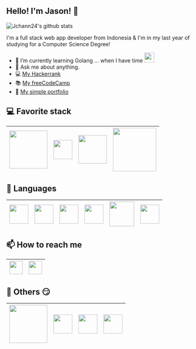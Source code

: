 
## Hello! I'm Jason! 👋

![Jchann24's github stats](https://github-readme-stats.vercel.app/api?username=Jchann24&count_private=true&show_icons=true&theme=vue-dark)

I'm a full stack web app developer from Indonesia & I'm in my last year of studying for a Computer Science Degree!
- 🌱 I’m currently learning Golang ... when I have time <img src="https://cdn.worldvectorlogo.com/logos/golang-gopher.svg" width="26">
- 💬 Ask me about anything.
- 💻 [My Hackerrank](https://www.hackerrank.com/jasonnchann24)
- 📚 [My freeCodeCamp](https://www.freecodecamp.org/jchann24)
- 🌱 [My simple portfolio](https://jchann24.github.io/personal-portfolio/)

## 💻 Favorite stack 

| [<img src="https://laravel.com/img/logotype.min.svg" width="100">](https://laravel.com) |  [<img src="https://nuxtjs.org/logos/nuxt-emoji.png" width="50">](https://nuxtjs.org)  | [<img src="https://www.mysql.com/common/logos/logo-mysql-170x115.png" width="75">](https://mysql.com)  |  [<img src="https://upload.wikimedia.org/wikipedia/commons/thumb/d/db/Apache_HTTP_server_logo_%282016%29.svg/1200px-Apache_HTTP_server_logo_%282016%29.svg.png" width="114">](https://httpd.apache.org/)  |
|---|---|---|---|

## 🎵 Languages
| [<img src="https://miro.medium.com/max/1204/0*bqWETSP5PP3LS3Tg." width="50">](https://en.wikipedia.org/wiki/Indonesian_language)    |  [<img src="https://upload.wikimedia.org/wikipedia/en/a/a4/Flag_of_the_United_States.svg" width="50">](https://en.wikipedia.org/wiki/English_language)  |   [<img src="https://upload.wikimedia.org/wikipedia/commons/thumb/9/99/Unofficial_JavaScript_logo_2.svg/768px-Unofficial_JavaScript_logo_2.svg.png" width="50">](https://en.wikipedia.org/wiki/JavaScript) | [<img src="https://upload.wikimedia.org/wikipedia/commons/thumb/c/c3/Python-logo-notext.svg/600px-Python-logo-notext.svg.png" width="50">](https://www.python.org/)   | [<img src="https://www.php.net//images/logos/new-php-logo.svg" width="65">](https://www.php.net/)  | [<img src="https://upload.wikimedia.org/wikipedia/commons/thumb/1/18/ISO_C%2B%2B_Logo.svg/64px-ISO_C%2B%2B_Logo.svg.png" width="50">](https://isocpp.org/)   |
|:-:|:-:|:-:|:-:|:-:|:-:|

## 📫 How to reach me
	
| [<img src="https://image.flaticon.com/icons/png/512/174/174857.png" width="35">](https://www.linkedin.com/in/jason-chan-44b828190/)  |  [<img src="https://image.flaticon.com/icons/svg/1384/1384063.svg" width="35">](https://instagram.com/jchann24) |
|:-:|---|

## :blue_book: Others :smirk:
[<img src="https://www.pngitem.com/pimgs/m/104-1041912_netflix-logo-nginx-logo-svg-hd-png-download.png" width="100">](https://www.nginx.com/) | [<img src="https://vuejs.org/images/logo.png" width="50">](https://vuejs.org)  | [<img src="https://graphql.org/img/logo.svg" width="50">](https://graphql.org)  |   [<img src="https://cdn.iconscout.com/icon/free/png-512/django-1-282754.png" width="50">](https://djangoproject.com)
|:-:|:-:|:-:|:-:|


